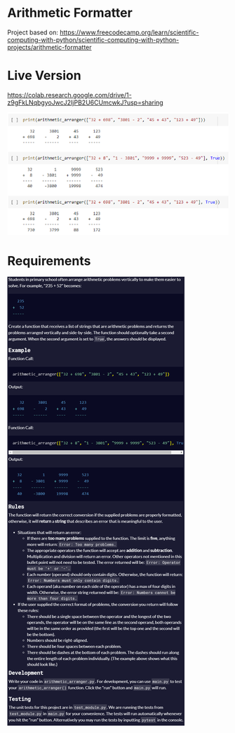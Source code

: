 # Arithmetic Formatter

Project based on: https://www.freecodecamp.org/learn/scientific-computing-with-python/scientific-computing-with-python-projects/arithmetic-formatter

# Live Version

https://colab.research.google.com/drive/1-z9gFkLNqbgyoJwcJ2IjPB2U6CUmcwkJ?usp=sharing

![image](./images/preview.png)

# Requirements

![image](./images/requirements.png)
